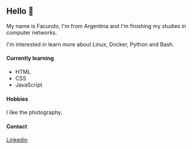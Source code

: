 <h2>Hello 👋</h2>

<p>My name is Facundo, I'm from Argentina and I'm finishing my studies in computer networks.

I'm interested in learn more about Linux, Docker, Python and Bash.</p>

<h4>Currently learning</h4>
<ul>
  <li>HTML</li>
  <li>CSS</li>
  <li>JavaScript</li>
</ul>

<h4>Hobbies</h4>
<p>I like the photography.</p>

<h4>Contact</h4>
<p><a href="https://www.linkedin.com/in/facundo-chaves-del-pino-97917711b/">Linkedin</p>
  
  
<!--
**Favez/favez** is a ✨ _special_ ✨ repository because its `README.md` (this file) appears on your GitHub profile.

Here are some ideas to get you started:

- 🔭 I’m currently working on ...
- 🌱 I’m currently learning ...
- 👯 I’m looking to collaborate on ...
- 🤔 I’m looking for help with ...
- 💬 Ask me about ...
- 📫 How to reach me: ...
- 😄 Pronouns: ...
- ⚡ Fun fact: ...
-->
